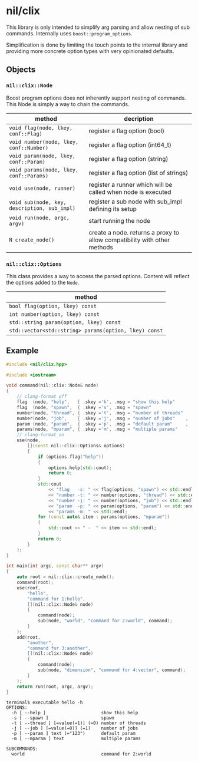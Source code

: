 # nil/clix

This library is only intended to simplify arg parsing and allow nesting of sub commands. Internally uses `boost::program_options`.

Simplification is done by limiting the touch points to the internal library and providing more concrete option types with very opinionated defaults.

## Objects

### `nil::clix::Node`

Boost program options does not inherently support nesting of commands. This Node is simply a way to chain the commands.

| method                                        | decription                                                                |
| --------------------------------------------- | ------------------------------------------------------------------------- |
| `void flag(node, lkey, conf::Flag)`           | register a flag option (bool)                                             |
| `void number(node, lkey, conf::Number)`       | register a flag option (int64_t)                                          |
| `void param(node, lkey, conf::Param)`         | register a flag option (string)                                           |
| `void params(node, lkey, conf::Params)`       | register a flag option (list of strings)                                  |
| `void use(node, runner)`                      | register a runner which will be called when node is executed              |
| `void sub(node, key, description, sub_impl)`  | register a sub node with sub_impl defining its setup                      |
| `void run(node, argc, argv)`                  | start running the node                                                    |
| `N create_node()`                             | create a node. returns a proxy to allow compatibility with other methods  |

### `nil::clix::Options`

This class provides a way to access the parsed options.
Content will reflect the options added to the `Node`.

| method                                                |
| ----------------------------------------------------- |
| `bool flag(option, lkey) const`                       |
| `int number(option, lkey) const`                      |
| `std::string param(option, lkey) const`               |
| `std::vector<std::string> params(option, lkey) const` |

## Example

```cpp
#include <nil/clix.hpp>

#include <iostream>

void command(nil::clix::Node& node)
{
    // clang-format off
    flag  (node, "help",   { .skey ='h', .msg = "show this help"                                        });
    flag  (node, "spawn",  { .skey ='s', .msg = "spawn"                                                 });
    number(node, "thread", { .skey ='t', .msg = "number of threads"                                     });
    number(node, "job",    { .skey ='j', .msg = "number of jobs"    , .fallback = 1     , .implicit = 0 });
    param (node, "param",  { .skey ='p', .msg = "default param"     , .fallback = "123"                 });
    params(node, "mparam", { .skey ='m', .msg = "multiple params"                                       });
    // clang-format on
    use(node,
        [](const nil::clix::Options& options)
        {
            if (options.flag("help"))
            {
                options.help(std::cout);
                return 0;
            }
            std::cout                                                     //
                << "flag   -s: " << flag(options, "spawn") << std::endl    //
                << "number -t: " << number(options, "thread") << std::endl //
                << "number -j: " << number(options, "job") << std::endl    //
                << "param  -p: " << param(options, "param") << std::endl   //
                << "params -m: " << std::endl;
            for (const auto& item : params(options, "mparam"))
            {
                std::cout << " -  " << item << std::endl;
            }
            return 0;
        }
    );
}

int main(int argc, const char** argv)
{
    auto root = nil::clix::create_node();
    command(root);
    use(root,
        "hello",
        "command for 1:hello",
        [](nil::clix::Node& node)
        {
            command(node);
            sub(node, "world", "command for 2:world", command);
        }
    );
    add(root,
        "another",
        "command for 3:another",
        [](nil::clix::Node& node)
        {
            command(node);
            sub(node, "dimension", "command for 4:vector", command);
        }
    );
    return run(root, argc, argv);
}
```

```
terminal$ executable hello -h
OPTIONS:
  -h [ --help ]                     show this help
  -s [ --spawn ]                    spawn
  -t [ --thread ] [=value(=1)] (=0) number of threads
  -j [ --job ] [=value(=0)] (=1)    number of jobs
  -p [ --param ] text (="123")      default param
  -m [ --mparam ] text              multiple params

SUBCOMMANDS:
  world                             command for 2:world
```